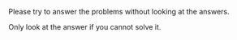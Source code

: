 Please try to answer the problems without looking at the answers.

Only look at the answer if you cannot solve it.
